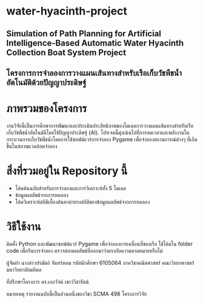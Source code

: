 # water-hyacinth-project
## Simulation of Path Planning for Artificial Intelligence-Based Automatic Water Hyacinth Collection Boat System Project
## โครงการการจำลองการวางแผนเส้นทางสำหรับเรือเก็บวัชพืชน้ำอัตโนมัติด้วยปัญญาประดิษฐ์

# ภาพรวมของโครงการ
งานวิจัยนี้เป็นการศึกษาการพัฒนาและประเมินประสิทธิภาพของโมเดลการวางแผนเส้นทางสำหรับเรือเก็บวัชพืชน้ำอัตโนมัติโดยใช้ปัญญาประดิษฐ์ (AI). โปรเจคนี้มุ่งเน้นไปที่การลดเวลาและพลังงานในกระบวนการเก็บวัชพืชน้ำโดยการใช้ซอฟต์แวร์การจำลอง Pygame เพื่อจำลองสถานการณ์ต่างๆ ที่เกิดขึ้นในสภาพแวดล้อมจำลอง

# สิ่งที่รวมอยู่ใน Repository นี้
- โค้ดต้นฉบับสำหรับการจำลองและการวิเคราะห์ทั้ง 5 โมเดล 
- ข้อมูลผลลัพธ์จากการทดลอง
- โค้ดวิเคราะห์สถิติเบื้องต้นหาค่าทางสถิติของข้อมูลผลลัพธ์จากการทดลอง

# วิธีใช้งาน
ติดตั้ง Python และพัฒนาซอฟต์แวร์ Pygame เพื่อจำลองการเคลื่อนที่ของเรือ
ใช้โค้ดใน folder code เพื่อรันการจำลอง
ตรวจสอบผลลัพธ์ที่ออกมาว่าตรงกับความคาดหมายหรือไม่

ผู้จัดทำ
นางสาวปรมัตถ์ จันทร์หอม
รหัสนักศึกษา 6105064
ภาควิชาคณิตศาสตร์ คณะวิทยาศาสตร์ มหาวิทยาลัยมหิดล

ที่ปรึกษาโครงการ
ดร.เอกวัจน์ เชาว์วิชารัตน์

หมายเหตุ
รายงานฉบับนี้เป็นส่วนหนึ่งของวิชา SCMA 498 โครงการวิจัย


